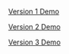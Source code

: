 [Version 1 Demo]($$demo_url$$Resume_Website/v1)

[Version 2 Demo]($$demo_url$$Resume_Website/v2)

[Version 3 Demo]($$demo_url$$Resume_Website/v3)
